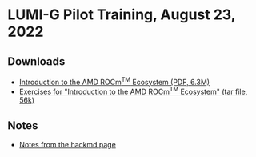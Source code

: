 # LUMI-G Pilot Training, August 23, 2022

## Downloads

-   [Introduction to the AMD ROCm<sup>TM</sup> Ecosystem (PDF, 6.3M)](files/LUMIG_training_AMD_ecosystem_23_08_2022.pdf)
-   [Exercises for "Introduction to the AMD ROCm<sup>TM</sup> Ecosystem" (tar file, 56k)](files/LUMI_G-AMD-Exercises.tar)

## Notes

-   [Notes from the hackmd page](hackmd_notes.md)
